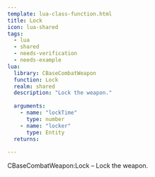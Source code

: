 ```yaml
---
template: lua-class-function.html
title: Lock
icon: lua-shared
tags:
  - lua
  - shared
  - needs-verification
  - needs-example
lua:
  library: CBaseCombatWeapon
  function: Lock
  realm: shared
  description: "Lock the weapon."
  
  arguments:
    - name: "lockTime"
      type: number
    - name: "locker"
      type: Entity
  returns:
    
---
```


<div class="lua__search__keywords">
CBaseCombatWeapon:Lock &#x2013; Lock the weapon.
</div>
